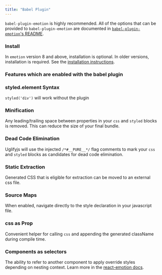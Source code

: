 ```yaml
---
title: "Babel Plugin"
---
```


`babel-plugin-emotion` is highly recommended. All of the options that can be provided to `babel-plugin-emotion` are documented in [`babel-plugin-emotion`'s README](https://github.com/emotion-js/emotion/tree/master/packages/babel-plugin-emotion).

### Install

In `emotion` version 8 and above, installation is optional. In older versions, installation is required. See the [installation instructions](/docs/install.md).

### Features which are enabled with the babel plugin

### styled.element Syntax

`styled('div')` will work without the plugin

### Minification

Any leading/trailing space between properties in your `css` and `styled` blocks is removed. This can reduce the size of your final bundle.

### Dead Code Elimination

Uglifyjs will use the injected `/*#__PURE__*/` flag comments to mark your `css` and `styled` blocks as candidates for dead code elimination.

### Static Extraction

Generated CSS that is eligible for extraction can be moved to an external css file.

### Source Maps

When enabled, navigate directly to the style declaration in your javascript file.

### css as Prop

Convenient helper for calling `css` and appending the generated className during compile time.

### Components as selectors

The ability to refer to another component to apply override styles depending on nesting context. Learn more in the [react-emotion docs](/docs/styled.md#targeting-another-emotion-component).
